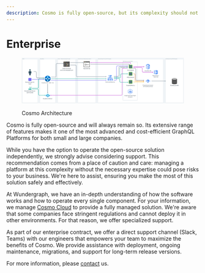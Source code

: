 ```yaml
---
description: Cosmo is fully open-source, but its complexity should not be underestimated.
---
```


# Enterprise

<figure><img src=".gitbook/assets/cosmo-architecture-final (2).png" alt=""><figcaption><p>Cosmo Architecture</p></figcaption></figure>

Cosmo is fully open-source and will always remain so. Its extensive range of features makes it one of the most advanced and cost-efficient GraphQL Platforms for both small and large companies.

While you have the option to operate the open-source solution independently, we strongly advise considering support. This recommendation comes from a place of caution and care: managing a platform at this complexity without the necessary expertise could pose risks to your business. We're here to assist, ensuring you make the most of this solution safely and effectively.

At Wundergraph, we have an in-depth understanding of how the software works and how to operate every single component. For your information, we manage [Cosmo Cloud](https://wundergraph.com/pricing) to provide a fully managed solution. We're aware that some companies face stringent regulations and cannot deploy it in other environments. For that reason, we offer specialized support.

As part of our enterprise contract, we offer a direct support channel (Slack, Teams) with our engineers that empowers your team to maximize the benefits of Cosmo. We provide assistance with deployment, ongoing maintenance, migrations, and support for long-term release versions.&#x20;

For more information, please [contact](https://wundergraph.com/contact/sales) us.
